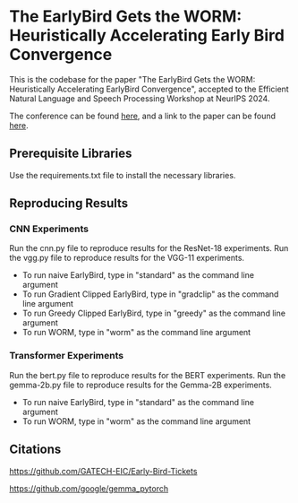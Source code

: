 # The EarlyBird Gets the WORM: Heuristically Accelerating Early Bird Convergence
This is the codebase for the paper "The EarlyBird Gets the WORM: Heuristically Accelerating EarlyBird Convergence", accepted to the Efficient Natural Language and Speech Processing Workshop at NeurIPS 2024.

The conference can be found [here](https://neurips2024-enlsp.github.io/), and a link to the paper can be found [here](https://arxiv.org/abs/2406.11872).

## Prerequisite Libraries
Use the requirements.txt file to install the necessary libraries.

## Reproducing Results

### CNN Experiments
Run the cnn.py file to reproduce results for the ResNet-18 experiments.
Run the vgg.py file to reproduce results for the VGG-11 experiments.

- To run naive EarlyBird, type in "standard" as the command line argument
- To run Gradient Clipped EarlyBird, type in "gradclip" as the command line argument
- To run Greedy Clipped EarlyBird, type in "greedy" as the command line argument
- To run WORM, type in "worm" as the command line argument

### Transformer Experiments
Run the bert.py file to reproduce results for the BERT experiments.
Run the gemma-2b.py file to reproduce results for the Gemma-2B experiments.

- To run naive EarlyBird, type in "standard" as the command line argument
- To run WORM, type in "worm" as the command line argument


## Citations
https://github.com/GATECH-EIC/Early-Bird-Tickets

https://github.com/google/gemma_pytorch
